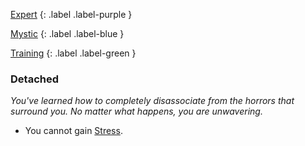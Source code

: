 
[Expert](Game/Advancement-List?Expert=true)
{: .label .label-purple }

[Mystic](Game/Mystic)
{: .label .label-blue }

[Training](Game/Advancement-List?Training=true)
{: .label .label-green }
### Detached
*You've learned how to completely disassociate from the horrors that surround you. No matter what happens, you are unwavering.*
* You cannot gain [Stress](Game/Stress).

